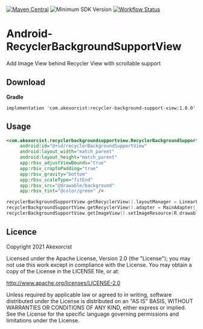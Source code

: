 [![Maven Central](https://maven-badges.herokuapp.com/maven-central/com.akexorcist/recycler-background-support-view/badge.svg)](https://search.maven.org/artifact/com.akexorcist/recycler-background-support-view)
![Minimum SDK Version](https://img.shields.io/badge/minSdkVersion-18-brightgreen)
[![Workflow Status](https://github.com/akexorcist/RecyclerBackgroundSupportView/actions/workflows/android.yml/badge.svg)](https://github.com/akexorcist/RecyclerBackgroundSupportView/actions) 

# Android-RecyclerBackgroundSupportView
Add Image View behind Recycler View with scrollable support

## Download
**Gradle**
```
implementation 'com.akexorcist:recycler-background-support-view:1.0.0'
```

## Usage
```xml
<com.akexorcist.recyclerbackgroundsupportview.RecyclerBackgroundSupportView
     android:id="@+id/recyclerBackgroundSupportView"
     android:layout_width="match_parent"
     android:layout_height="match_parent"
     app:rbsv_adjustViewBounds="true"
     app:rbsv_cropToPadding="true"
     app:rbsv_gravity="bottom"
     app:rbsv_scaleType="fitEnd"
     app:rbsv_src="@drawable/background"
     app:rbsv_tint="@color/green" />
```

```kotlin
recyclerBackgroundSupportView.getRecyclerView().layoutManager = LinearLayoutManager(context)
recyclerBackgroundSupportView.getRecyclerView().adapter = MainAdapter()
recyclerBackgroundSupportView.getImageView().setImageResource(R.drawable.background)
```

## Licence
Copyright 2021 Akexorcist

Licensed under the Apache License, Version 2.0 (the "License"); you may not use this work except in compliance with the License. You may obtain a copy of the License in the LICENSE file, or at:

http://www.apache.org/licenses/LICENSE-2.0

Unless required by applicable law or agreed to in writing, software distributed under the License is distributed on an "AS IS" BASIS, WITHOUT WARRANTIES OR CONDITIONS OF ANY KIND, either express or implied. See the License for the specific language governing permissions and limitations under the License.
